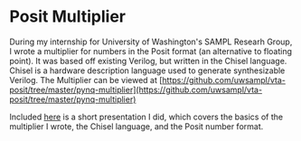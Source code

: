 # Posit Multiplier

During my internship for University of Washington's SAMPL Researh Group, I wrote a multiplier for numbers in the Posit format (an alternative to floating point). It was based off existing Verilog, but written in the Chisel language. Chisel is a hardware description language used to generate synthesizable Verilog. The Multiplier can be viewed at [https://github.com/uwsampl/vta-posit/tree/master/pynq-multiplier](https://github.com/uwsampl/vta-posit/tree/master/pynq-multiplier)

Included [here](./ChiselAndPosits.pptx) is a short presentation I did, which covers the basics of the multiplier I wrote, the Chisel language, and the Posit number format.
